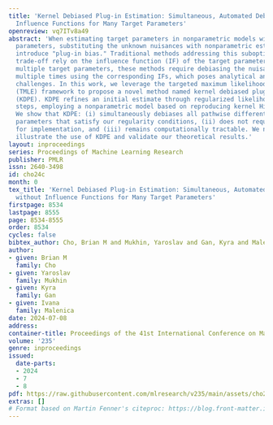 ```yaml
---
title: 'Kernel Debiased Plug-in Estimation: Simultaneous, Automated Debiasing without
  Influence Functions for Many Target Parameters'
openreview: vq7ITv8a49
abstract: 'When estimating target parameters in nonparametric models with nuisance
  parameters, substituting the unknown nuisances with nonparametric estimators can
  introduce "plug-in bias." Traditional methods addressing this suboptimal bias-variance
  trade-off rely on the influence function (IF) of the target parameter. When estimating
  multiple target parameters, these methods require debiasing the nuisance parameter
  multiple times using the corresponding IFs, which poses analytical and computational
  challenges. In this work, we leverage the targeted maximum likelihood estimation
  (TMLE) framework to propose a novel method named kernel debiased plug-in estimation
  (KDPE). KDPE refines an initial estimate through regularized likelihood maximization
  steps, employing a nonparametric model based on reproducing kernel Hilbert spaces.
  We show that KDPE: (i) simultaneously debiases all pathwise differentiable target
  parameters that satisfy our regularity conditions, (ii) does not require the IF
  for implementation, and (iii) remains computationally tractable. We numerically
  illustrate the use of KDPE and validate our theoretical results.'
layout: inproceedings
series: Proceedings of Machine Learning Research
publisher: PMLR
issn: 2640-3498
id: cho24c
month: 0
tex_title: 'Kernel Debiased Plug-in Estimation: Simultaneous, Automated Debiasing
  without Influence Functions for Many Target Parameters'
firstpage: 8534
lastpage: 8555
page: 8534-8555
order: 8534
cycles: false
bibtex_author: Cho, Brian M and Mukhin, Yaroslav and Gan, Kyra and Malenica, Ivana
author:
- given: Brian M
  family: Cho
- given: Yaroslav
  family: Mukhin
- given: Kyra
  family: Gan
- given: Ivana
  family: Malenica
date: 2024-07-08
address:
container-title: Proceedings of the 41st International Conference on Machine Learning
volume: '235'
genre: inproceedings
issued:
  date-parts:
  - 2024
  - 7
  - 8
pdf: https://raw.githubusercontent.com/mlresearch/v235/main/assets/cho24c/cho24c.pdf
extras: []
# Format based on Martin Fenner's citeproc: https://blog.front-matter.io/posts/citeproc-yaml-for-bibliographies/
---
```

